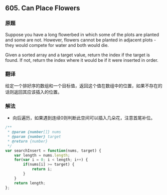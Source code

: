 ## 605. Can Place Flowers
### 原题
Suppose you have a long flowerbed in which some of the plots are planted and some are not. However, flowers cannot be planted in adjacent plots - they would compete for water and both would die.

Given a sorted array and a target value, return the index if the target is found. If not, return the index where it would be if it were inserted in order.
### 翻译
给定一个排好序的数组和一个目标值，返回这个值在数组中的位置，如果不存在的话则返回其应该插入的位置。
### 解法
- 向后遍历，如果遇到连续0则判断此空间可以插入几朵花，注意首尾补位。
```javascript
/**
 * @param {number[]} nums
 * @param {number} target
 * @return {number}
 */
var searchInsert = function(nums, target) {
    var length = nums.length;
    for(var i = 0; i < length; i++) {
        if(nums[i] >= target) {
            return i;
        }
    }
    return length;
};
```